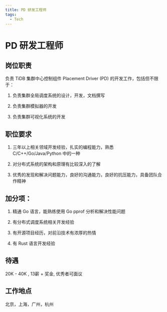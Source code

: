 ```yaml
---
title: PD 研发工程师
tags:
  - Tech
---
```


# PD 研发工程师

## 岗位职责

负责 TiDB 集群中心控制组件 Placement Driver (PD) 的开发工作，包括但不限于：

1. 负责集群全局调度系统的设计，开发，文档撰写

2. 负责集群模拟器的开发

3. 负责集群可视化系统的开发

## 职位要求

1. 三年以上相关领域开发经验，扎实的编程能力，熟悉 C/C++/Go/Java/Python 中的一种

2. 对分布式系统的架构和原理有比较深入的了解

3. 优秀的发现和解决问题能力，良好的沟通能力，良好的抗压能力，具备团队合作精神

## 加分项：

1. 精通 Go 语言，能熟练使用 Go pprof 分析和解决性能问题

2. 有分布式调度系统相关开发经验

3. 有开源项目经历，对前沿技术有浓厚的热情

4. 有 Rust 语言开发经验

## 待遇

20K - 40K , 13薪 + 奖金, 优秀者可面议

## 工作地点

北京，上海，广州，杭州
